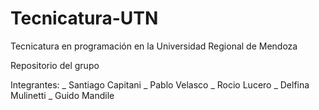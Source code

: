 # Tecnicatura-UTN
Tecnicatura en programación en la Universidad Regional de Mendoza

Repositorio del grupo

Integrantes: 
              _ Santiago Capitani
              _ Pablo Velasco
              _ Rocio Lucero
              _ Delfina Mulinetti
              _ Guido Mandile

